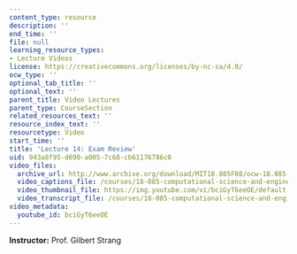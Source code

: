 ```yaml
---
content_type: resource
description: ''
end_time: ''
file: null
learning_resource_types:
- Lecture Videos
license: https://creativecommons.org/licenses/by-nc-sa/4.0/
ocw_type: ''
optional_tab_title: ''
optional_text: ''
parent_title: Video Lectures
parent_type: CourseSection
related_resources_text: ''
resource_index_text: ''
resourcetype: Video
start_time: ''
title: 'Lecture 14: Exam Review'
uid: 943a8f95-d690-a005-7c68-cb61176786c0
video_files:
  archive_url: http://www.archive.org/download/MIT18.085F08/ocw-18.085-f08-lec14_300k.mp4
  video_captions_file: /courses/18-085-computational-science-and-engineering-i-fall-2008/5324d45bad1c59c88cabfed295d12b11_bciGyT6eeOE.vtt
  video_thumbnail_file: https://img.youtube.com/vi/bciGyT6eeOE/default.jpg
  video_transcript_file: /courses/18-085-computational-science-and-engineering-i-fall-2008/3125e2a381548b65a677d36f583913ed_bciGyT6eeOE.pdf
video_metadata:
  youtube_id: bciGyT6eeOE
---
```


**Instructor:** Prof. Gilbert Strang

